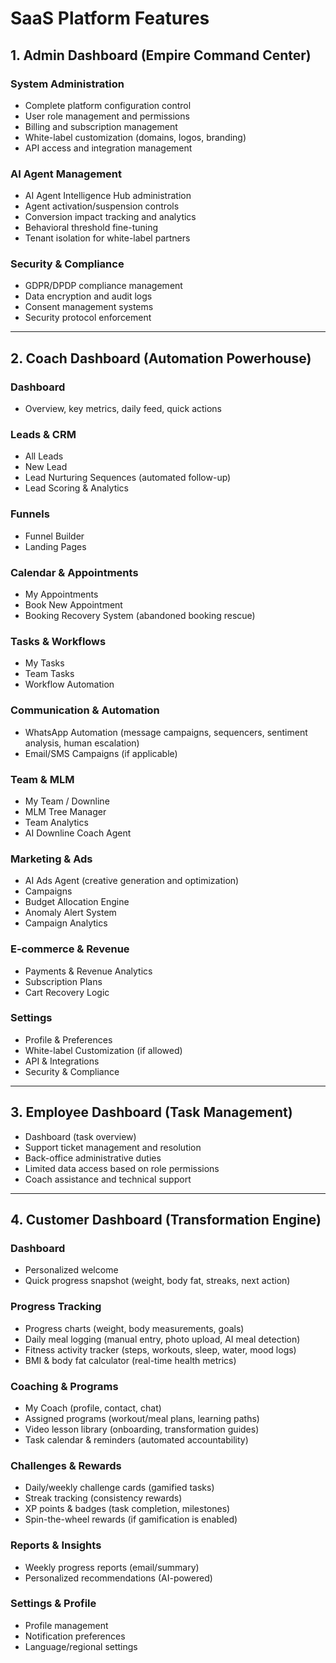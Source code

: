 # SaaS Platform Features

## 1. Admin Dashboard (Empire Command Center)

### System Administration
- Complete platform configuration control
- User role management and permissions
- Billing and subscription management
- White-label customization (domains, logos, branding)
- API access and integration management

### AI Agent Management
- AI Agent Intelligence Hub administration
- Agent activation/suspension controls
- Conversion impact tracking and analytics
- Behavioral threshold fine-tuning
- Tenant isolation for white-label partners

### Security & Compliance
- GDPR/DPDP compliance management
- Data encryption and audit logs
- Consent management systems
- Security protocol enforcement

---

## 2. Coach Dashboard (Automation Powerhouse)

### Dashboard
- Overview, key metrics, daily feed, quick actions

### Leads & CRM
- All Leads
- New Lead
- Lead Nurturing Sequences (automated follow-up)
- Lead Scoring & Analytics

### Funnels
- Funnel Builder
- Landing Pages

### Calendar & Appointments
- My Appointments
- Book New Appointment
- Booking Recovery System (abandoned booking rescue)

### Tasks & Workflows
- My Tasks
- Team Tasks
- Workflow Automation

### Communication & Automation
- WhatsApp Automation (message campaigns, sequencers, sentiment analysis, human escalation)
- Email/SMS Campaigns (if applicable)

### Team & MLM
- My Team / Downline
- MLM Tree Manager
- Team Analytics
- AI Downline Coach Agent

### Marketing & Ads
- AI Ads Agent (creative generation and optimization)
- Campaigns
- Budget Allocation Engine
- Anomaly Alert System
- Campaign Analytics

### E-commerce & Revenue
- Payments & Revenue Analytics
- Subscription Plans
- Cart Recovery Logic

### Settings
- Profile & Preferences
- White-label Customization (if allowed)
- API & Integrations
- Security & Compliance

---

## 3. Employee Dashboard (Task Management)

- Dashboard (task overview)
- Support ticket management and resolution
- Back-office administrative duties
- Limited data access based on role permissions
- Coach assistance and technical support

---

## 4. Customer Dashboard (Transformation Engine)

### Dashboard
- Personalized welcome
- Quick progress snapshot (weight, body fat, streaks, next action)

### Progress Tracking
- Progress charts (weight, body measurements, goals)
- Daily meal logging (manual entry, photo upload, AI meal detection)
- Fitness activity tracker (steps, workouts, sleep, water, mood logs)
- BMI & body fat calculator (real-time health metrics)

### Coaching & Programs
- My Coach (profile, contact, chat)
- Assigned programs (workout/meal plans, learning paths)
- Video lesson library (onboarding, transformation guides)
- Task calendar & reminders (automated accountability)

### Challenges & Rewards
- Daily/weekly challenge cards (gamified tasks)
- Streak tracking (consistency rewards)
- XP points & badges (task completion, milestones)
- Spin-the-wheel rewards (if gamification is enabled)

### Reports & Insights
- Weekly progress reports (email/summary)
- Personalized recommendations (AI-powered)

### Settings & Profile
- Profile management
- Notification preferences
- Language/regional settings
